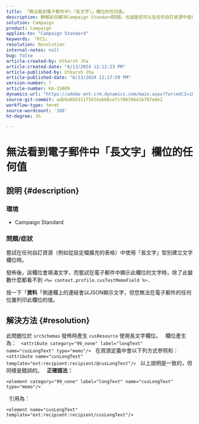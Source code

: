 ```yaml
---
title: 「無法看到電子郵件中\「長文字\」欄位的任何值」
description: 瞭解如何解決Campaign Standard問題，也就是您可以在任何自訂資源中使用型別「\"長文字\」建立文字欄位。
solution: Campaign
product: Campaign
applies-to: "Campaign Standard"
keywords: 「KCS」
resolution: Resolution
internal-notes: null
bug: false
article-created-by: Utkarsh Jha
article-created-date: "6/13/2024 12:12:23 PM"
article-published-by: Utkarsh Jha
article-published-date: "6/13/2024 12:17:59 PM"
version-number: 7
article-number: KA-15089
dynamics-url: "https://adobe-ent.crm.dynamics.com/main.aspx?forceUCI=1&pagetype=entityrecord&etn=knowledgearticle&id=0f86982e-7e29-ef11-840a-00224808decd"
source-git-commit: adb9a8bb311f5816abb8ce7cf0b39641b76fe8e2
workflow-type: tm+mt
source-wordcount: '168'
ht-degree: 3%

---
```


# 無法看到電子郵件中「長文字」欄位的任何值

## 說明 {#description}


### <b>環境</b>

- Campaign Standard



### <b>問題/症狀</b>

嘗試在任何自訂資源（例如從設定檔擴充的表格）中使用「長文字」型別建立文字欄位時。

發佈後，該欄位會填滿文字，而嘗試在電子郵件中顯示此欄位的文字時，除了此變數什麼都看不到 `<%= context.profile.cusTestMemoField %>.`

按一下「<b>資料</b>「側邊欄上的連結會以JSON顯示文字，但您無法在電子郵件的任何位置列印此欄位的值。


## 解決方法 {#resolution}


此問題位於 `srcSchemas` 發佈時產生 `cusResource` 使用長文字欄位。
 
欄位產生為：
 
`<attribute category="99_none" label="longText" name="cusLongText" type="memo"/>`
 
在資源定義中會以下列方式參照和：
 
`<attribute name="cusLongText" template="ext:recipient:recipient/@cusLongText"/>`
 
以上說明是一致的，但同樣是錯誤的。
 
<b>正確語法：</b>


```
<element category="99_none" label="longText" name="cusLongText" type="memo"/>
```


 
引用為：


```
<element name="cusLongText" template="ext:recipient:recipient/cusLongText"/>
```


